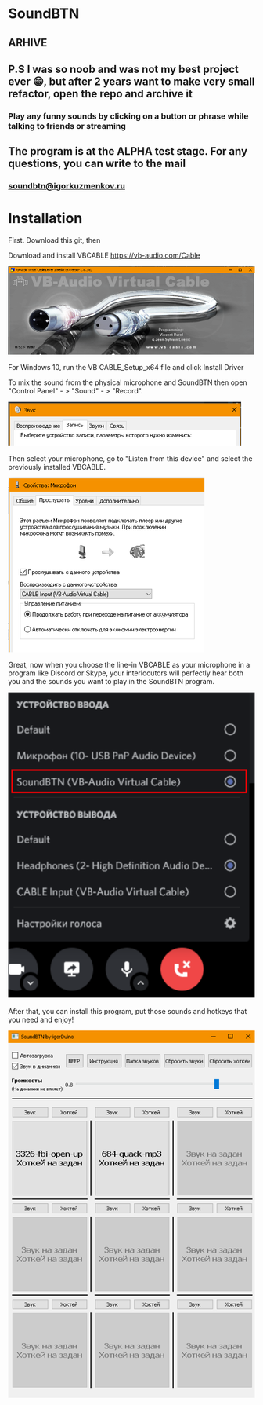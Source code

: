 # SoundBTN
## ARHIVE
## P.S I was so noob and was not my best project ever 😁, but after 2 years want to make very small refactor, open the repo and archive it

### Play any funny sounds by clicking on a button or phrase while talking to friends or streaming

## The program is at the ALPHA test stage. For any questions, you can write to the mail

### soundbtn@igorkuzmenkov.ru

# Installation


First. Download this git, then
   
Download and install VBCABLE https://vb-audio.com/Cable

![img_4.png](img/img_4.png)

For Windows 10, run the VB CABLE_Setup_x64 file and click Install Driver

To mix the sound from the physical microphone and SoundBTN then open "Control Panel" - > "Sound" - > "Record".

![img_1.png](img/img_1.png)
   
Then select your microphone, go to "Listen from this device" and select the previously installed VBCABLE. 

![img_2.png](img/img_2.png)

Great, now when you choose the line-in VBCABLE as your microphone in a program like Discord or Skype, your interlocutors will perfectly hear both you and the sounds you want to play in the SoundBTN program.

![img_3.png](img/img_3.png)

After that, you can install this program, put those sounds and hotkeys that you need and enjoy!

![img.png](img/img.png)
